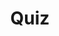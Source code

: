 ---
title: "Quiz"
passing_percentage: 70
layout: "test"
type: "test"
questions:
  - id: "q1"
    text: "What are the two main types of fault injection supported by Istio?"
    type: "single-answer"
    marks: 2
    options:
      - id: "a"
        text: "HTTP delay and HTTP abort"
        is_correct: true
      - id: "b"
        text: "Network partition and service unavailable"
      - id: "c"
        text: "Connection timeout and DNS failure"
      - id: "d"
        text: "CPU throttling and memory exhaustion"
  - id: "q2"
    text: "Which VirtualService configuration fields are used for fault injection? (Select all that apply)"
    type: "multiple-answers"
    marks: 2
    options:
      - id: "a"
        text: "fault.delay for HTTP delays"
        is_correct: true
      - id: "b"
        text: "fault.abort for HTTP aborts"
        is_correct: true
      - id: "c"
        text: "match conditions for specific users or headers"
        is_correct: true
  - id: "q3"
    text: "What type of failure is simulated when reviews service is delayed by fault injection?" 
    type: "short_answer" 
    marks: 2
    correct_answer: "Timeout" 
---